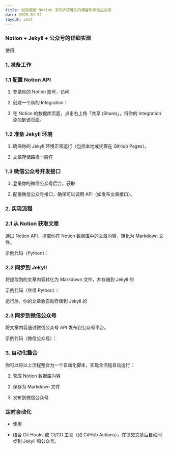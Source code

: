 ```yaml
---
title: 如何使用 Notion 来同步管理你的博客和微信公众号
date: 2025-01-01
layout: post
---
```


### Notion + Jekyll + 公众号的详细实现

使用 

### 1. 准备工作

### 1.1 配置 Notion API

1. 登录你的 Notion 账号，访问 

1. 创建一个新的 Integration：

1. 在 Notion 的数据库页面，点击右上角「共享 (Share)」，将你的 Integration 添加到该页面。

### 1.2 准备 Jekyll 环境

1. 确保你的 Jekyll 环境正常运行（包括本地或托管在 GitHub Pages）。

1. 文章存储路径一般在 

### 1.3 微信公众号开发接口

1. 登录你的微信公众号后台，获取 

1. 配置微信公众号接口，确保可以调用 API（如发布文章接口）。

### 2. 实现流程

### 2.1 从 Notion 获取文章

通过 Notion API，提取你在 Notion 数据库中的文章内容，转化为 Markdown 文件。

示例代码（Python）：

### 2.2 同步到 Jekyll

将提取到的文章内容转化为 Markdown 文件，并存储到 Jekyll 的 

示例代码（继续 Python）：

运行后，你的文章会自动存储到 Jekyll 的 

### 2.3 同步到微信公众号

将文章内容通过微信公众号 API 发布到公众号平台。

示例代码（微信公众号）：

### 3. 自动化整合

你可以将以上流程整合为一个自动化脚本，实现全流程自动运行：

1. 获取 Notion 数据库内容

1. 保存为 Markdown 文件

1. 发布到微信公众号

### 定时自动化

- 使用 

- 结合 Git Hooks 或 CI/CD 工具（如 GitHub Actions），在提交文章后自动同步到 Jekyll 和公众号。